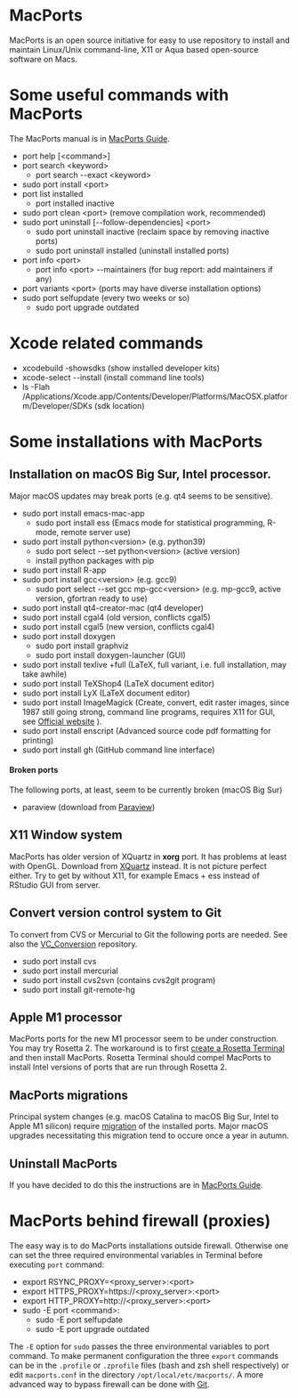 # MacPorts
MacPorts is an open source initiative for easy to use repository to install and maintain
Linux/Unix command-line, X11 or Aqua based open-source software on Macs. 

# Some useful commands with MacPorts
The MacPorts manual is in [MacPorts Guide](https://guide.macports.org).
+ port help \[\<command\>\]
+ port search \<keyword\>
  + port search --exact \<keyword\>
+ sudo port install \<port\>
+ port list installed
  + port installed inactive 
+ sudo port clean \<port\> (remove compilation work, recommended)
+ sudo port uninstall \[--follow-dependencies\] \<port\>
  + sudo port uninstall inactive (reclaim space by removing inactive ports) 
  + sudo port uninstall installed (uninstall installed ports)
+ port info \<port\>
  + port info \<port\> --maintainers (for bug report: add maintainers if any)    
+ port variants \<port\> (ports may have diverse installation options)
+ sudo port selfupdate (every two weeks or so)
  + sudo port upgrade outdated

# Xcode related commands
+ xcodebuild -showsdks (show installed developer kits)
+ xcode-select --install (install command line tools)
+ ls -Flah /Applications/Xcode.app/Contents/Developer/Platforms/MacOSX.platform/Developer/SDKs (sdk location)

# Some installations with MacPorts 
## Installation on macOS Big Sur, Intel processor. 
Major macOS updates may break ports (e.g. qt4 seems to be sensitive).

+ sudo port install emacs-mac-app
  + sudo port install ess (Emacs mode for statistical programming, R-mode, remote server use)   
+ sudo port install python\<version\> (e.g. python39)
  + sudo port select --set python\<version\> (active version)    
  + install python packages with pip 
+ sudo port install R-app
+ sudo port install gcc\<version\> (e.g. gcc9)
  + sudo port select --set gcc mp-gcc\<version\> (e.g. mp-gcc9, active version, gfortran ready to use)
+ sudo port install qt4-creator-mac (qt4 developer)
+ sudo port install cgal4 (old version, conflicts cgal5)
+ sudo port install cgal5 (new version, conflicts cgal4)
+ sudo port install doxygen
  + sudo port install graphviz
  + sudo port install doxygen-launcher (GUI)
+ sudo port install texlive +full (LaTeX, full variant, i.e. full installation, may take awhile)
+ sudo port install TeXShop4 (LaTeX document editor)
+ sudo port install LyX (LaTeX document editor)
+ sudo port install ImageMagick (Create, convert, edit raster images, since 1987 still going strong, 
  command line programs, requires X11 for GUI, see [Official website](https://imagemagick.org) ).  
+ sudo port install enscript (Advanced source code pdf formatting for printing)
+ sudo port install gh (GitHub command line interface)

#### Broken ports 
The following ports, at least, seem to be currently broken (macOS Big Sur)
+ paraview (download from [Paraview](https://paraview.org))

## X11 Window system
MacPorts has older version of XQuartz in **xorg** port. It has problems at least with OpenGL. 
Download from [XQuartz](https://www.xquartz.org) instead. It is not picture perfect either. 
Try to get by without X11, for example Emacs + ess instead of RStudio GUI from server. 

## Convert version control system to Git
To convert from CVS or Mercurial to Git the following ports are needed. See also the [VC_Conversion](https://github.com/jariperttunen/VC_Conversion) repository.
+ sudo port install cvs
+ sudo port install mercurial
+ sudo port install cvs2svn (contains cvs2git program)
+ sudo port install git-remote-hg

## Apple M1 processor
MacPorts ports for the new M1 processor seem to be under construction. You may try Rosetta 2.
The workaround is to first [create a Rosetta Terminal](https://dev.to/courier/tips-and-tricks-to-setup-your-apple-m1-for-development-547g) and then install MacPorts. Rosetta Terminal should compel MacPorts to install Intel versions of ports that are run through Rosetta 2.

## MacPorts migrations
Principal system changes (e.g. macOS Catalina to macOS Big Sur, Intel to Apple M1 silicon) require 
[migration](https://trac.macports.org/wiki/Migration) of the installed ports. Major macOS upgrades 
necessitating this migration tend to occure once a year in autumn.

## Uninstall MacPorts
If you have decided to do this the instructions are in [MacPorts Guide](https://guide.macports.org/#installing.macports.uninstalling).

# MacPorts behind firewall (proxies)
The easy way is to do MacPorts installations outside firewall. Otherwise one can set 
the three required environmental variables in Terminal before executing `port` command:

+ export RSYNC_PROXY=\<proxy_server\>:\<port\>
+ export HTTPS_PROXY=https://\<proxy_server\>:\<port\>
+ export HTTP_PROXY=http://\<proxy_server\>:\<port\>
+ sudo -E port \<command\>:
  + sudo -E port selfupdate
  + sudo -E port upgrade outdated

The `-E` option for `sudo` passes the three environmental variables to port command. To make permanent 
configuration the three `export` commands can be in the `.profile` or `.zprofile` files (bash and zsh shell respectively)
or edit `macports.conf` in the directory `/opt/local/etc/macports/`. A more advanced way to bypass 
firewall can be done with [Git](https://trac.macports.org/wiki/howto/SyncingWithGit).
